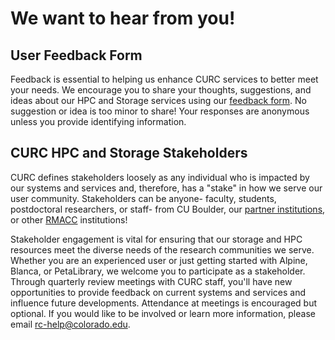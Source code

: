# We want to hear from you!
## User Feedback Form

Feedback is essential to helping us enhance CURC services to better meet your needs. We encourage you to share your thoughts, suggestions, and ideas about our HPC and Storage services using our [feedback form](https://forms.office.com/Pages/ResponsePage.aspx?id=G4vtPQ0HKUaC5MCwGfRgVxVuc407_5dMhLp4SuO1aoJUNzBYQ0ZGRVBTRkhKTUZaSllKNFBCNkoxTyQlQCN0PWcu). No suggestion or idea is too minor to share! Your responses are anonymous unless you provide identifying information.

## CURC HPC and Storage Stakeholders
CURC defines stakeholders loosely as any individual who is impacted by our systems and services and, therefore, has a "stake" in how we serve our user community. Stakeholders can be anyone- faculty, students, postdoctoral researchers, or staff- from CU Boulder, our [partner institutions](../getting_started/acknowledge_curc_resources.md#acknowledging-alpine), or other [RMACC](https://rmacc.org/about-us) institutions!

Stakeholder engagement is vital for ensuring that our storage and HPC resources meet the diverse needs of the research communities we serve. Whether you are an experienced user or just getting started with Alpine, Blanca, or PetaLibrary, we welcome you to participate as a stakeholder. Through quarterly review meetings with CURC staff, you'll have new opportunities to provide feedback on current systems and services and influence future developments. Attendance at meetings is encouraged but optional. If you would like to be involved or learn more information, please email <rc-help@colorado.edu>.